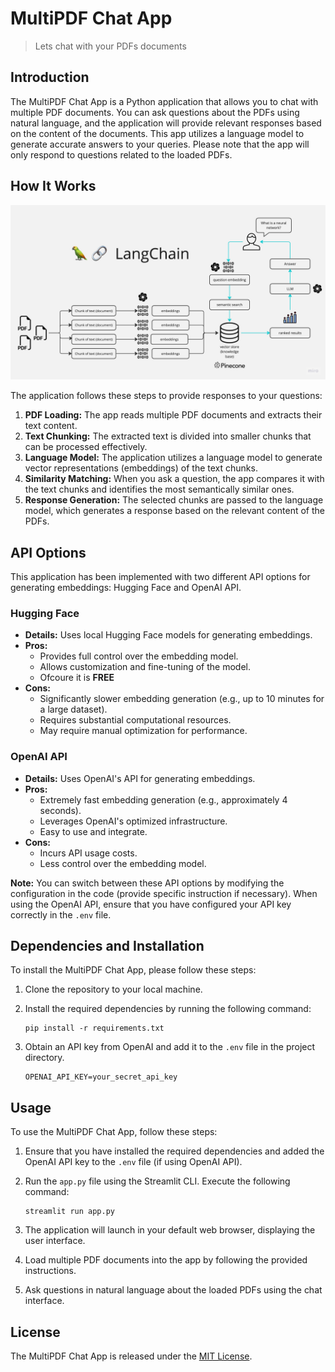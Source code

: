 # MultiPDF Chat App

> Lets chat with your PDFs documents

## Introduction

The MultiPDF Chat App is a Python application that allows you to chat with multiple PDF documents. You can ask questions about the PDFs using natural language, and the application will provide relevant responses based on the content of the documents. This app utilizes a language model to generate accurate answers to your queries. Please note that the app will only respond to questions related to the loaded PDFs.

## How It Works

![MultiPDF Chat App Diagram](./docs/PDF-LangChain.jpg)

The application follows these steps to provide responses to your questions:

1.  **PDF Loading:** The app reads multiple PDF documents and extracts their text content.
2.  **Text Chunking:** The extracted text is divided into smaller chunks that can be processed effectively.
3.  **Language Model:** The application utilizes a language model to generate vector representations (embeddings) of the text chunks.
4.  **Similarity Matching:** When you ask a question, the app compares it with the text chunks and identifies the most semantically similar ones.
5.  **Response Generation:** The selected chunks are passed to the language model, which generates a response based on the relevant content of the PDFs.

## API Options

This application has been implemented with two different API options for generating embeddings: Hugging Face and OpenAI API.

### Hugging Face

* **Details:** Uses local Hugging Face models for generating embeddings.
* **Pros:**
    * Provides full control over the embedding model.
    * Allows customization and fine-tuning of the model.
    * Ofcoure it is **FREE**
* **Cons:**
    * Significantly slower embedding generation (e.g., up to 10 minutes for a large dataset).
    * Requires substantial computational resources.
    * May require manual optimization for performance.

### OpenAI API

* **Details:** Uses OpenAI's API for generating embeddings.
* **Pros:**
    * Extremely fast embedding generation (e.g., approximately 4 seconds).
    * Leverages OpenAI's optimized infrastructure.
    * Easy to use and integrate.
* **Cons:**
    * Incurs API usage costs.
    * Less control over the embedding model.

**Note:** You can switch between these API options by modifying the configuration in the code (provide specific instruction if necessary). When using the OpenAI API, ensure that you have configured your API key correctly in the `.env` file.

## Dependencies and Installation

To install the MultiPDF Chat App, please follow these steps:

1.  Clone the repository to your local machine.

2.  Install the required dependencies by running the following command:

    ```
    pip install -r requirements.txt
    ```

3.  Obtain an API key from OpenAI and add it to the `.env` file in the project directory.

    ```commandline
    OPENAI_API_KEY=your_secret_api_key
    ```

## Usage

To use the MultiPDF Chat App, follow these steps:

1.  Ensure that you have installed the required dependencies and added the OpenAI API key to the `.env` file (if using OpenAI API).

2.  Run the `app.py` file using the Streamlit CLI. Execute the following command:

    ```
    streamlit run app.py
    ```

3.  The application will launch in your default web browser, displaying the user interface.

4.  Load multiple PDF documents into the app by following the provided instructions.

5.  Ask questions in natural language about the loaded PDFs using the chat interface.

## License

The MultiPDF Chat App is released under the [MIT License](https://opensource.org/licenses/MIT).
